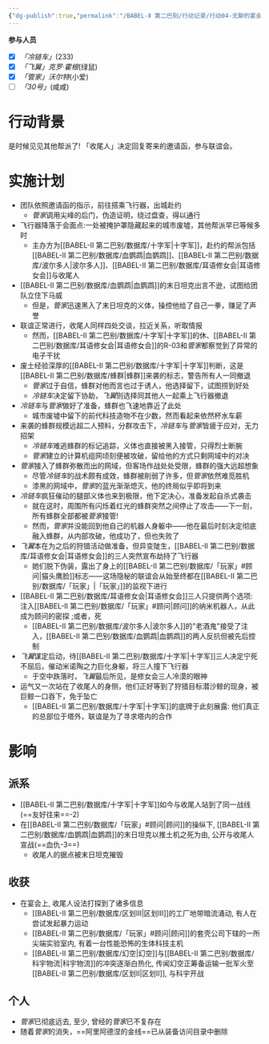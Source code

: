 ```yaml
---
{"dg-publish":true,"permalink":"/BABEL-Ⅱ 第二巴别/行动记录/行动04-无聊的宴会/行动Log/"}
---
```


**参与人员**
- [x] *「冷链车」*(233)
- [x] *「飞翼」克罗·霍根*(绿鼠)
- [x] *「管家」沃尔特*(小爱)
- [ ] *「30号」*(咸咸)
# 行动背景
是时候见见其他帮派了! 「收尾人」决定回复寄来的邀请函，参与联谊会。
# 实施计划
- 团队依照邀请函的指示，前往搭乘飞行器，出城赴约
	- *管家*调用尖峰的后门，伪造证明，绕过盘查，得以通行
- 飞行器降落于会面点:一处被掩护罩隐藏起来的城市废墟，其他帮派早已等候多时
	- 主办方为[[BABEL-Ⅱ 第二巴别/数据库/十字军\|十字军]]，赴约的帮派包括[[BABEL-Ⅱ 第二巴别/数据库/血鹦鹉\|血鹦鹉]]、[[BABEL-Ⅱ 第二巴别/数据库/波尔多人\|波尔多人]]、[[BABEL-Ⅱ 第二巴别/数据库/耳语修女会\|耳语修女会]]与收尾人
- [[BABEL-Ⅱ 第二巴别/数据库/血鹦鹉\|血鹦鹉]]的末日坦克出言不逊，试图给团队立住下马威
	- 但是，*管家*迅速黑入了末日坦克的义体，操控他给了自己一拳，赚足了声誉
- 联谊正常进行，收尾人同样四处交谈，拉近关系，听取情报
	- 然而，[[BABEL-Ⅱ 第二巴别/数据库/十字军\|十字军]]的休、[[BABEL-Ⅱ 第二巴别/数据库/耳语修女会\|耳语修女会]]的R-03和*管家*都察觉到了异常的电子干扰
- 废土经验深厚的[[BABEL-Ⅱ 第二巴别/数据库/十字军\|十字军]]判断，这是[[BABEL-Ⅱ 第二巴别/数据库/蜂群\|蜂群]]来袭的标志，警告所有人一同撤退
	- *管家*过于自信，蜂群对他而言也过于诱人，他选择留下，试图捞到好处
	- *冷链车*决定留下协助，*飞翼*则选择同其他人一起乘上飞行器撤退
- *冷链车*与*管家*做好了准备，蜂群也飞速地靠近了此处
	- 城市废墟中留下的前代科技造物不在少数，然而看起来依然杯水车薪
- 来袭的蜂群规模远超二人预料，分群攻击下，*冷链车*与*管家*皆疲于应对，无力招架
	- *冷链车*难逃蜂群的标记追踪，义体也直接被黑入接管，只得烈士断腕
	- *管家*建立的计算机组网顷刻便被攻破，留给他的方式只剩网域中的对决
- *管家*接入了蜂群弥散而出的网域，但客场作战处处受限，蜂群的强大远超想象
	- 尽管*冷链车*的战术颇有成效，蜂群被削弱了许多，但*管家*依然难觅胜机
	- 漆黑的网域中，*管家*的蓝光渐渐熄灭，他的终局似乎即将到来
- *冷链车*疯狂催动的腿部义体也来到极限，他下定决心，准备发起自杀式袭击
	- 就在这时，周围所有闪烁着红光的蜂群突然之间停止了攻击——下一刻，所有蜂群全部都被*管家*接管!
	- 然而，*管家*并没能回到他自己的机器人身躯中——他在最后时刻决定彻底融入蜂群，从内部攻破，他成功了，但也失败了
- *飞翼*本在为之后的狩猎活动做准备，但异变陡生，[[BABEL-Ⅱ 第二巴别/数据库/耳语修女会\|耳语修女会]]的三人突然宣布劫持了飞行器
	- 她们脱下伪装，露出了身上的[[BABEL-Ⅱ 第二巴别/数据库/「玩家」#顾问\|猫头鹰脸]]标志——这场隐秘的联谊会从始至终都在[[BABEL-Ⅱ 第二巴别/数据库/「玩家」\|「玩家」]]的监视下进行
- [[BABEL-Ⅱ 第二巴别/数据库/耳语修女会\|耳语修女会]]三人只提供两个选项: 注入[[BABEL-Ⅱ 第二巴别/数据库/「玩家」#顾问\|顾问]]的纳米机器人，从此成为顾问的密探 ;或者，死
	- [[BABEL-Ⅱ 第二巴别/数据库/波尔多人\|波尔多人]]的"老酒鬼"接受了注入，[[BABEL-Ⅱ 第二巴别/数据库/血鹦鹉\|血鹦鹉]]的两人反抗但被先后控制
- *飞翼*谋定后动，待[[BABEL-Ⅱ 第二巴别/数据库/十字军\|十字军]]三人决定宁死不屈后，催动米诺陶之力巨化身躯，将三人撞下飞行器
	- 于空中跌落时，*飞翼*最后所见，是修女会三人冷漠的眼神
- 运气又一次站在了收尾人的身侧，他们正好等到了狩猎目标潜沙鲸的现身，被巨鲸一口吞下，免于坠亡
	- [[BABEL-Ⅱ 第二巴别/数据库/十字军\|十字军]]的底牌于此刻展露: 他们真正的总部位于塔外，联谊是为了寻求塔内的合作

# 影响
## 派系
- [[BABEL-Ⅱ 第二巴别/数据库/十字军\|十字军]]如今与收尾人站到了同一战线(==友好往来==-2)
- 在[[BABEL-Ⅱ 第二巴别/数据库/「玩家」#顾问\|顾问]]的操纵下, [[BABEL-Ⅱ 第二巴别/数据库/血鹦鹉\|血鹦鹉]]的末日坦克以推土机之死为由, 公开与收尾人宣战(==血仇-3==)
	- 收尾人的据点被末日坦克摧毁
## 收获
- 在宴会上, 收尾人设法打探到了诸多信息
	- [[BABEL-Ⅱ 第二巴别/数据库/区划Ⅲ\|区划Ⅲ]]的工厂地带暗流涌动, 有人在尝试发起暴力运动
	- [[BABEL-Ⅱ 第二巴别/数据库/「玩家」#顾问\|顾问]]的套壳公司下辖的一所尖端实验室内, 有着一台性能恐怖的生体科技主机
	- [[BABEL-Ⅱ 第二巴别/数据库/幻空\|幻空]]与[[BABEL-Ⅱ 第二巴别/数据库/科宇物流\|科宇物流]]的冲突逐渐白热化, 传闻幻空正筹备运输一批军火至[[BABEL-Ⅱ 第二巴别/数据库/区划Ⅱ\|区划Ⅱ]], 与科宇开战
## 个人
- *管家*已彻底远去, 至少, 曾经的*管家*已不复存在
- 随着*管家*的消失，==阿里阿德涅的金线==已从装备访问目录中删除